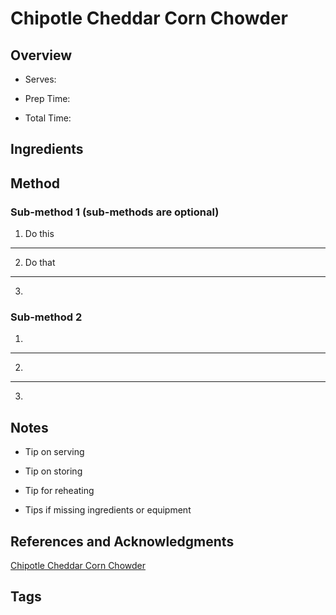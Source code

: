 # Chipotle Cheddar Corn Chowder

## Overview

- Serves:

- Prep Time:

- Total Time:

## Ingredients



## Method

### Sub-method 1 (sub-methods are optional)

1. Do this
---
2. Do that
---
3.

### Sub-method 2

1.
---
2.
---
3.

## Notes

- Tip on serving

- Tip on storing

- Tip for reheating

- Tips if missing ingredients or equipment

## References and Acknowledgments

[Chipotle Cheddar Corn Chowder](https://www.halfbakedharvest.com/instant-pot-chipotle-cheddar-corn-chowder/#bo-recipe)

## Tags


